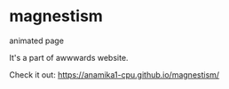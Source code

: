# magnestism
animated page

It's a part of awwwards website.

Check it out: https://anamika1-cpu.github.io/magnestism/
